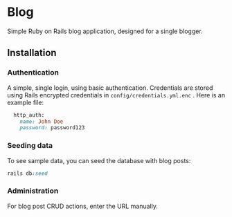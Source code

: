 # Blog

Simple Ruby on Rails blog application, designed for a single blogger.

## Installation


### Authentication

A simple, single login, using basic authentication. Credentials are stored using Rails encrypted credentials in `config/credentials.yml.enc`
. Here is an example file:

```ruby
  http_auth:
    name: John Doe
    password: password123
```

### Seeding data

To see sample data, you can seed the database with blog posts:

```ruby
rails db:seed
```

### Administration

For blog post CRUD actions, enter the URL manually.

